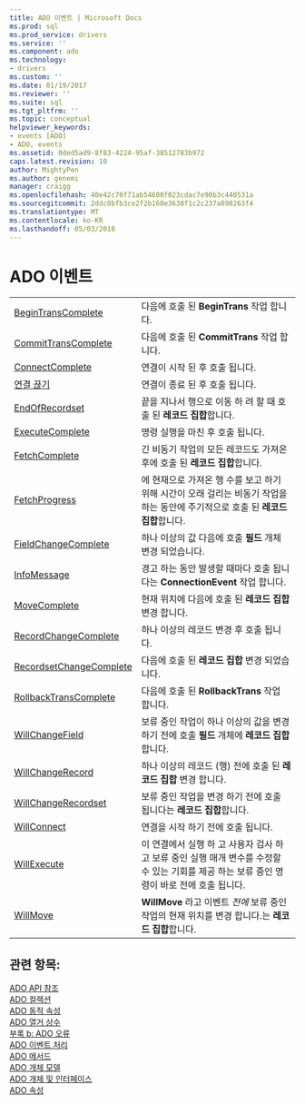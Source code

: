 ```yaml
---
title: ADO 이벤트 | Microsoft Docs
ms.prod: sql
ms.prod_service: drivers
ms.service: ''
ms.component: ado
ms.technology:
- drivers
ms.custom: ''
ms.date: 01/19/2017
ms.reviewer: ''
ms.suite: sql
ms.tgt_pltfrm: ''
ms.topic: conceptual
helpviewer_keywords:
- events [ADO]
- ADO, events
ms.assetid: 0ded5ad9-8f83-4224-95af-38512783b972
caps.latest.revision: 10
author: MightyPen
ms.author: genemi
manager: craigg
ms.openlocfilehash: 40e42c70f71ab54680f023cdac7e90b3c440531a
ms.sourcegitcommit: 2ddc0bfb3ce2f2b160e3638f1c2c237a898263f4
ms.translationtype: MT
ms.contentlocale: ko-KR
ms.lasthandoff: 05/03/2018
---
```

# <a name="ado-events"></a>ADO 이벤트
|||  
|-|-|  
|[BeginTransComplete](../../../ado/reference/ado-api/begintranscomplete-committranscomplete-and-rollbacktranscomplete-events-ado.md)|다음에 호출 된 **BeginTrans** 작업 합니다.|  
|[CommitTransComplete](../../../ado/reference/ado-api/begintranscomplete-committranscomplete-and-rollbacktranscomplete-events-ado.md)|다음에 호출 된 **CommitTrans** 작업 합니다.|  
|[ConnectComplete](../../../ado/reference/ado-api/connectcomplete-and-disconnect-events-ado.md)|연결이 시작 된 후 호출 됩니다.|  
|[연결 끊기](../../../ado/reference/ado-api/connectcomplete-and-disconnect-events-ado.md)|연결이 종료 된 후 호출 됩니다.|  
|[EndOfRecordset](../../../ado/reference/ado-api/endofrecordset-event-ado.md)|끝을 지나서 행으로 이동 하 려 할 때 호출 된 **레코드 집합**합니다.|  
|[ExecuteComplete](../../../ado/reference/ado-api/executecomplete-event-ado.md)|명령 실행을 마친 후 호출 됩니다.|  
|[FetchComplete](../../../ado/reference/ado-api/fetchcomplete-event-ado.md)|긴 비동기 작업의 모든 레코드도 가져온 후에 호출 된 **레코드 집합**합니다.|  
|[FetchProgress](../../../ado/reference/ado-api/fetchprogress-event-ado.md)|에 현재으로 가져온 행 수를 보고 하기 위해 시간이 오래 걸리는 비동기 작업을 하는 동안에 주기적으로 호출 된 **레코드 집합**합니다.|  
|[FieldChangeComplete](../../../ado/reference/ado-api/willchangefield-and-fieldchangecomplete-events-ado.md)|하나 이상의 값 다음에 호출 **필드** 개체 변경 되었습니다.|  
|[InfoMessage](../../../ado/reference/ado-api/infomessage-event-ado.md)|경고 하는 동안 발생할 때마다 호출 됩니다는 **ConnectionEvent** 작업 합니다.|  
|[MoveComplete](../../../ado/reference/ado-api/willmove-and-movecomplete-events-ado.md)|현재 위치에 다음에 호출 된 **레코드 집합** 변경 합니다.|  
|[RecordChangeComplete](../../../ado/reference/ado-api/willchangerecord-and-recordchangecomplete-events-ado.md)|하나 이상의 레코드 변경 후 호출 됩니다.|  
|[RecordsetChangeComplete](../../../ado/reference/ado-api/willchangerecordset-and-recordsetchangecomplete-events-ado.md)|다음에 호출 된 **레코드 집합** 변경 되었습니다.|  
|[RollbackTransComplete](../../../ado/reference/ado-api/begintranscomplete-committranscomplete-and-rollbacktranscomplete-events-ado.md)|다음에 호출 된 **RollbackTrans** 작업 합니다.|  
|[WillChangeField](../../../ado/reference/ado-api/willchangefield-and-fieldchangecomplete-events-ado.md)|보류 중인 작업이 하나 이상의 값을 변경 하기 전에 호출 **필드** 개체에 **레코드 집합**합니다.|  
|[WillChangeRecord](../../../ado/reference/ado-api/willchangerecord-and-recordchangecomplete-events-ado.md)|하나 이상의 레코드 (행) 전에 호출 된 **레코드 집합** 변경 합니다.|  
|[WillChangeRecordset](../../../ado/reference/ado-api/willchangerecordset-and-recordsetchangecomplete-events-ado.md)|보류 중인 작업을 변경 하기 전에 호출 됩니다는 **레코드 집합**합니다.|  
|[WillConnect](../../../ado/reference/ado-api/willconnect-event-ado.md)|연결을 시작 하기 전에 호출 됩니다.|  
|[WillExecute](../../../ado/reference/ado-api/willexecute-event-ado.md)|이 연결에서 실행 하 고 사용자 검사 하 고 보류 중인 실행 매개 변수를 수정할 수 있는 기회를 제공 하는 보류 중인 명령이 바로 전에 호출 됩니다.|  
|[WillMove](../../../ado/reference/ado-api/willmove-and-movecomplete-events-ado.md)|**WillMove** 라고 이벤트 *전에* 보류 중인 작업의 현재 위치를 변경 합니다.는 **레코드 집합**합니다.|  
  
## <a name="see-also"></a>관련 항목:  
 [ADO API 참조](../../../ado/reference/ado-api/ado-api-reference.md)   
 [ADO 컬렉션](../../../ado/reference/ado-api/ado-collections.md)   
 [ADO 동적 속성](../../../ado/reference/ado-api/ado-dynamic-properties.md)   
 [ADO 열거 상수](../../../ado/reference/ado-api/ado-enumerated-constants.md)   
 [부록 b: ADO 오류](../../../ado/guide/appendixes/appendix-b-ado-errors.md)   
 [ADO 이벤트 처리](../../../ado/guide/data/handling-ado-events.md)   
 [ADO 메서드](../../../ado/reference/ado-api/ado-methods.md)   
 [ADO 개체 모델](../../../ado/reference/ado-api/ado-object-model.md)   
 [ADO 개체 및 인터페이스](../../../ado/reference/ado-api/ado-objects-and-interfaces.md)   
 [ADO 속성](../../../ado/reference/ado-api/ado-properties.md)

